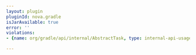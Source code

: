 ```yaml
---
layout: plugin
pluginId: nova.gradle
isJarAvailable: true
error: ''
violations:
- {name: org/gradle/api/internal/AbstractTask, type: internal-api-usage}

---
```

